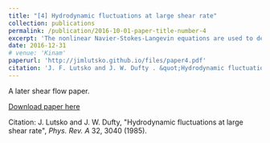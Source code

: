 ```yaml
---
title: "[4] Hydrodynamic fluctuations at large shear rate"
collection: publications
permalink: /publication/2016-10-01-paper-title-number-4
excerpt: 'The nonlinear Navier-Stokes-Langevin equations are used to describe fluctuations in a compressible fluid with uniform shear flow. The hydrodynamic modes for small deviations from the macroscopic nonequilibrium state are calculated, including linear mode coupling of the fluctuating variables with the macroscopic velocity field. The associated correlation functions are determined with the full nonlinear dependence on shear rate required for long times and/or large shear rate. The stationary and joint probability densities are also constructed from the associated Fokker-Planck equation. As an application of these results, the lowest-order mode-coupling contributions to the renormalized shear viscosity are evaluated.'
date: 2016-12-31
# venue: 'Kinam'
paperurl: 'http://jimlutsko.github.io/files/paper4.pdf'
citation: 'J. F. Lutsko and J. W. Dufty . &quot;Hydrodynamic fluctuations at large shear rate.&quot; <i>Phys. Rev. A</i>. 32; 3040, (1985).'
---
```

A later shear flow paper. 

[Download paper here](http://jimlutsko.github.io/files/paper4.pdf)

Citation: J. Lutsko and J. W. Dufty, "Hydrodynamic fluctuations at large shear rate", <i>Phys. Rev. A</i> 32,  3040 (1985).
